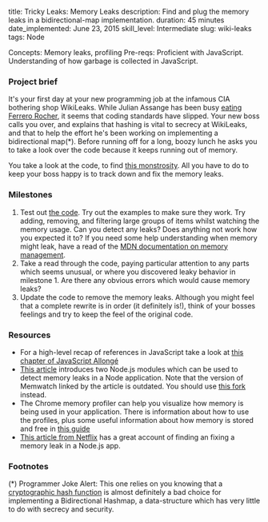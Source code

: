 title: Tricky Leaks: Memory Leaks
description: Find and plug the memory leaks in a bidirectional-map implementation.
duration: 45 minutes
date_implemented: June 23, 2015
skill_level: Intermediate
slug: wiki-leaks
tags: Node


Concepts: Memory leaks, profiling
Pre-reqs: Proficient with JavaScript.  Understanding of how garbage is collected in JavaScript.

### Project brief

It's your first day at your new programming job at the infamous CIA bothering shop WikiLeaks.  While Julian Assange has been busy [eating Ferrero Rocher](https://www.youtube.com/watch?v=4P-nZZkQqTc), it seems that coding standards have slipped.  Your new boss calls you over, and explains that hashing is vital to secrecy at WikiLeaks, and that to help the effort he's been working on implementing a bidirectional map(*).  Before running off for a long, boozy lunch he asks you to take a look over the code because it keeps running out of memory.

You take a look at the code, to find [this monstrosity](https://gist.github.com/oampo/da35215db9cd794c7aff).  All you have to do to keep your boss happy is to track down and fix the memory leaks.

### Milestones

1. Test out [the code](https://gist.github.com/oampo/da35215db9cd794c7aff).  Try out the examples to make sure they work.  Try adding, removing, and filtering large groups of items whilst watching the memory usage.  Can you detect any leaks?  Does anything not work how you expected it to?  If you need some help understanding when memory might leak, have a read of the [MDN documentation on memory management](https://developer.mozilla.org/en-US/docs/Web/JavaScript/Memory_Management).
2. Take a read through the code, paying particular attention to any parts which seems unusual, or where you discovered leaky behavior in milestone 1.  Are there any obvious errors which would cause memory leaks?
3. Update the code to remove the memory leaks.  Although you might feel that a complete rewrite is in order (it definitely is!), think of your bosses feelings and try to keep the feel of the original code.

### Resources

* For a high-level recap of references in JavaScript take a look at [this chapter of JavaScript Allongé](https://github.com/Thinkful-Ed/js-allonge-book/blob/master/content/3_References%20and%20Rebinding/content.md)
* [This article](http://www.nearform.com/nodecrunch/self-detect-memory-leak-node/) introduces two Node.js modules which can be used to detect memory leaks in a Node application.  Note that the version of Memwatch linked by the article is outdated.  You should use [this fork](https://github.com/marcominetti/node-memwatch) instead.
* The Chrome memory profiler can help you visualize how memory is being used in your application.  There is information about how to use the profiles, plus some useful information about how memory is stored and free in [this guide](https://developer.chrome.com/devtools/docs/javascript-memory-profiling)
* [This article from Netflix](http://techblog.netflix.com/2014/11/nodejs-in-flames.html) has a great account of finding an fixing a memory leak in a Node.js app.

### Footnotes

(*) Programmer Joke Alert: This one relies on you knowing that a [cryptographic hash function](https://en.wikipedia.org/wiki/Cryptographic_hash_function) is almost definitely a bad choice for implementing a Bidirectional Hashmap, a data-structure which has very little to do with secrecy and security.


